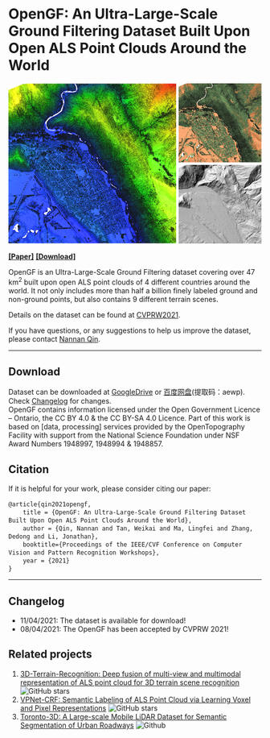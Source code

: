 # OpenGF: An Ultra-Large-Scale Ground Filtering Dataset Built Upon Open ALS Point Clouds Around the World

![Image](Imgs/figexample.png)

[**[Paper]**](https://arxiv.org/abs/2101.09641) [**[Download]**](#download) <br />

OpenGF is an Ultra-Large-Scale Ground Filtering dataset covering over 47 km<sup>2</sup> built upon open ALS point clouds of 4 different countries around the world. It not only includes more than half a billion finely labeled ground and non-ground points, but also contains 9 different terrain scenes. <br />

Details on the dataset can be found at [CVPRW2021](https://arxiv.org/abs/2101.09641). <br />

If you have questions, or any suggestions to help us improve the dataset, please contact [Nannan Qin](mailto:n7qin@uwaterloo.ca).

---
## <a name="download"></a> Download

Dataset can be downloaded at [GoogleDrive](https://drive.google.com/file/d/1AFPTzUMyNSTMg_NHF5ilJuG6zLT_UA9T/view?usp=sharing) or [百度网盘](https://pan.baidu.com/s/16FVZqPU-I56rFRrGWoaxXA)(提取码：aewp). Check [Changelog](#changelog) for changes. <br />
OpenGF contains information licensed under the Open Government Licence – Ontario, the CC BY 4.0 & the CC BY-SA 4.0 Licence. Part of this work is based on [data, processing] services provided by the OpenTopography Facility with support from the National Science Foundation under NSF Award Numbers 1948997, 1948994 & 1948857.

## Citation

If it is helpful for your work, please consider citing our paper:

    @article{qin2021opengf,
        title = {OpenGF: An Ultra-Large-Scale Ground Filtering Dataset Built Upon Open ALS Point Clouds Around the World},
        author = {Qin, Nannan and Tan, Weikai and Ma, Lingfei and Zhang, Dedong and Li, Jonathan},
        booktitle={Proceedings of the IEEE/CVF Conference on Computer Vision and Pattern Recognition Workshops},
        year = {2021}
    }

---
## <a name="changelog"></a> Changelog 
* 11/04/2021: The dataset is available for download!
* 08/04/2021: The OpenGF has been accepted by CVPRW 2021!


## Related projects
1. [3D-Terrain-Recognition: Deep fusion of multi-view and multimodal representation of ALS point cloud for 3D terrain scene recognition](https://github.com/Nathan-UW/3D-Terrain-Recognition) ![GitHub stars](https://img.shields.io/github/stars/Nathan-UW/3D-Terrain-Recognition.svg?style=flat&label=Star)
2. [VPNet-CRF: Semantic Labeling of ALS Point Cloud via Learning Voxel and Pixel Representations](https://github.com/Nathan-UW/VPNet) ![GitHub stars](https://img.shields.io/github/stars/Nathan-UW/VPNet.svg?style=flat&label=Star)
4. [Toronto-3D: A Large-scale Mobile LiDAR Dataset for Semantic Segmentation of Urban Roadways](https://github.com/WeikaiTan/Toronto-3D) ![Github](https://img.shields.io/github/stars/WeikaiTan/Toronto-3D.svg?style=flat&label=Star)


